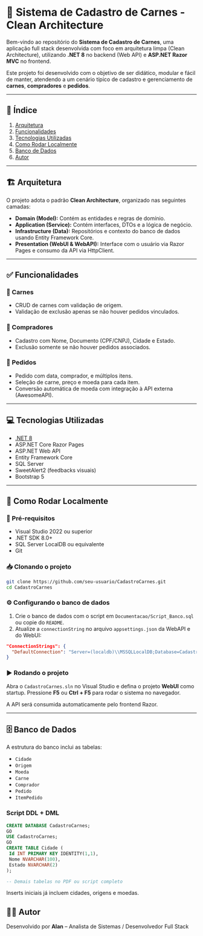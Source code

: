 
# 🥩 Sistema de Cadastro de Carnes - Clean Architecture

Bem-vindo ao repositório do **Sistema de Cadastro de Carnes**, uma aplicação full stack desenvolvida com foco em arquitetura limpa (Clean Architecture), utilizando **.NET 8** no backend (Web API) e **ASP.NET Razor MVC** no frontend.

Este projeto foi desenvolvido com o objetivo de ser didático, modular e fácil de manter, atendendo a um cenário típico de cadastro e gerenciamento de **carnes**, **compradores** e **pedidos**.

---

## 📌 Índice

1. [Arquitetura](#arquitetura)
2. [Funcionalidades](#funcionalidades)
3. [Tecnologias Utilizadas](#tecnologias-utilizadas)
4. [Como Rodar Localmente](#como-rodar-localmente)
5. [Banco de Dados](#banco-de-dados)
6. [Autor](#autor)

---

## 🏗 Arquitetura

O projeto adota o padrão **Clean Architecture**, organizado nas seguintes camadas:

- **Domain (Model):** Contém as entidades e regras de domínio.
- **Application (Service):** Contém interfaces, DTOs e a lógica de negócio.
- **Infrastructure (Data):** Repositórios e contexto do banco de dados usando Entity Framework Core.
- **Presentation (WebUI & WebAPI):** Interface com o usuário via Razor Pages e consumo da API via HttpClient.

---

## ✅ Funcionalidades

### 🔹 Carnes
- CRUD de carnes com validação de origem.
- Validação de exclusão apenas se não houver pedidos vinculados.

### 🔹 Compradores
- Cadastro com Nome, Documento (CPF/CNPJ), Cidade e Estado.
- Exclusão somente se não houver pedidos associados.

### 🔹 Pedidos
- Pedido com data, comprador, e múltiplos itens.
- Seleção de carne, preço e moeda para cada item.
- Conversão automática de moeda com integração à API externa (AwesomeAPI).

---

## 💻 Tecnologias Utilizadas

- [.NET 8](https://dotnet.microsoft.com/)
- ASP.NET Core Razor Pages
- ASP.NET Web API
- Entity Framework Core
- SQL Server
- SweetAlert2 (feedbacks visuais)
- Bootstrap 5

---

## 🚀 Como Rodar Localmente

### 🔧 Pré-requisitos

- Visual Studio 2022 ou superior
- .NET SDK 8.0+
- SQL Server LocalDB ou equivalente
- Git

### 📥 Clonando o projeto

```bash
git clone https://github.com/seu-usuario/CadastroCarnes.git
cd CadastroCarnes
```

### ⚙️ Configurando o banco de dados

1. Crie o banco de dados com o script em `Documentacao/Script_Banco.sql` ou copie do `README`.
2. Atualize a `connectionString` no arquivo `appsettings.json` da WebAPI e do WebUI:

```json
"ConnectionStrings": {
  "DefaultConnection": "Server=(localdb)\\MSSQLLocalDB;Database=CadastroCarnes;Trusted_Connection=True;"
}
```

### ▶️ Rodando o projeto

Abra o `CadastroCarnes.sln` no Visual Studio e defina o projeto **WebUI** como startup. Pressione **F5** ou **Ctrl + F5** para rodar o sistema no navegador.

A API será consumida automaticamente pelo frontend Razor.

---

## 🗄 Banco de Dados

A estrutura do banco inclui as tabelas:

- `Cidade`
- `Origem`
- `Moeda`
- `Carne`
- `Comprador`
- `Pedido`
- `ItemPedido`

### Script DDL + DML

```sql
CREATE DATABASE CadastroCarnes;
GO
USE CadastroCarnes;
GO
CREATE TABLE Cidade (
 Id INT PRIMARY KEY IDENTITY(1,1),
 Nome NVARCHAR(100),
 Estado NVARCHAR(2)
);

-- Demais tabelas no PDF ou script completo
```

Inserts iniciais já incluem cidades, origens e moedas.

## 👨‍💻 Autor

Desenvolvido por **Alan** – Analista de Sistemas / Desenvolvedor Full Stack
